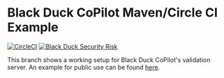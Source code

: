 # Black Duck CoPilot Maven/Circle CI Example

[![CircleCI](https://img.shields.io/circleci/project/github/BlackDuckCoPilot/example-maven-circle/validation.svg)](https://circleci.com/gh/BlackDuckCoPilot/example-maven-circle) [![Black Duck Security Risk](https://copilot-valid.blackducksoftware.com/github/repos/BlackDuckCoPilot/example-maven-circle/branches/validation/badge-risk.svg)](https://copilot-valid.blackducksoftware.com/github/repos/BlackDuckCoPilot/example-maven-circle/branches/validation)

This branch shows a working setup for Black Duck CoPilot's validation server. An example for public use can be found [here](https://github.com/BlackDuckCoPilot/example-maven-circle).
